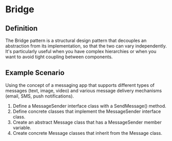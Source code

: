 # Bridge

## Definition

The Bridge pattern is a structural design pattern that decouples an abstraction from its implementation, so that the two can vary independently. It's particularly useful when you have complex hierarchies or when you want to avoid tight coupling between components.

## Example Scenario

Using the concept of a messaging app that supports different types of messages (text, image, video) and various message delivery mechanisms (email, SMS, push notifications).

1. Define a MessageSender interface class with a SendMessage() method.
2. Define concrete classes that implement the MessageSender interface class.
3. Create an abstract Message class that has a MessageSender member variable.
4. Create concrete Message classes that inherit from the Message class.